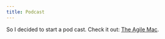 ```yaml
---
title: Podcast
---
```

So I decided to start a pod cast. Check it out: [The Agile Mac][1].

   [1]: http://www.agilemac.com/

